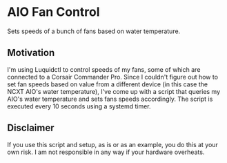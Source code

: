 # AIO Fan Control

Sets speeds of a bunch of fans based on water temperature.

## Motivation
I'm using Luquidctl to control speeds of my fans, some of which are connected to a Corsair Commander Pro.
Since I couldn't figure out how to set fan speeds based on value from a different device (in this case the NCXT AIO's water temperature), I've come up with a script that queries my AIO's water temperature and sets fans speeds accordingly.
The script is executed every 10 seconds using a systemd timer.

## Disclaimer
If you use this script and setup, as is or as an example, you do this at your own risk. I am not responsible in any way if your hardware overheats.

